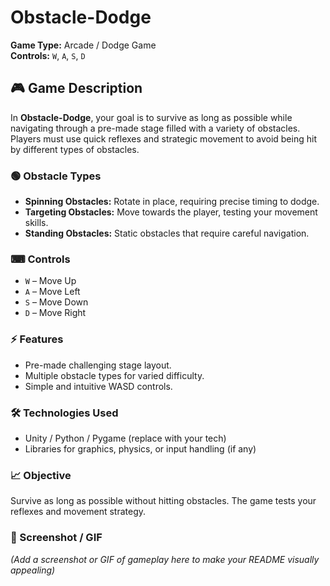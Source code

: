# Obstacle-Dodge

**Game Type:** Arcade / Dodge Game  
**Controls:** `W`, `A`, `S`, `D`  

## 🎮 Game Description
In **Obstacle-Dodge**, your goal is to survive as long as possible while navigating through a pre-made stage filled with a variety of obstacles. Players must use quick reflexes and strategic movement to avoid being hit by different types of obstacles.  

### 🟢 Obstacle Types
- **Spinning Obstacles:** Rotate in place, requiring precise timing to dodge.  
- **Targeting Obstacles:** Move towards the player, testing your movement skills.  
- **Standing Obstacles:** Static obstacles that require careful navigation.  

### ⌨ Controls
- `W` – Move Up  
- `A` – Move Left  
- `S` – Move Down  
- `D` – Move Right  

### ⚡ Features
- Pre-made challenging stage layout.  
- Multiple obstacle types for varied difficulty.  
- Simple and intuitive WASD controls.  

### 🛠 Technologies Used
- Unity / Python / Pygame (replace with your tech)  
- Libraries for graphics, physics, or input handling (if any)  

### 📈 Objective
Survive as long as possible without hitting obstacles. The game tests your reflexes and movement strategy.  

### 📸 Screenshot / GIF
*(Add a screenshot or GIF of gameplay here to make your README visually appealing)*  
